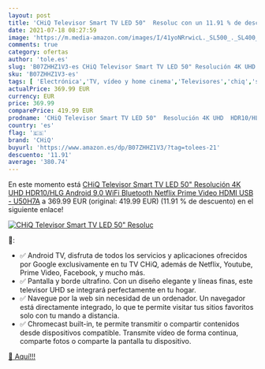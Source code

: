 ```yaml
---
layout: post
title: 'CHiQ Televisor Smart TV LED 50"  Resoluc con un 11.91 % de descuento'
date: 2021-07-18 08:27:59
image: 'https://m.media-amazon.com/images/I/41yoNRrwicL._SL500_._SL400_.jpg'
comments: true
category: ofertas
author: 'tole.es'
slug: 'B07ZHHZ1V3-es CHiQ Televisor Smart TV LED 50" Resolución 4K UHD...'
sku: 'B07ZHHZ1V3-es'
tags: [ 'Electrónica','TV, vídeo y home cinema','Televisores','chiq','smart','televisor','tv', ]
actualPrice: 369.99 EUR
currency: EUR
price: 369.99
comparePrice: 419.99 EUR
prodname: 'CHiQ Televisor Smart TV LED 50"  Resolución 4K UHD  HDR10/HLG  Android 9.0  WiFi  Bluetooth  Netflix  Prime Video  HDMI  USB - U50H7A'
country: 'es'
flag: '🇪🇸'
brand: 'CHiQ'
buyurl: 'https://www.amazon.es/dp/B07ZHHZ1V3/?tag=tolees-21'
descuento: '11.91'
average: '380.74'
---
```


En este momento está [CHiQ Televisor Smart TV LED 50"  Resolución 4K UHD  HDR10/HLG  Android 9.0  WiFi  Bluetooth  Netflix  Prime Video  HDMI  USB - U50H7A](https://www.amazon.es/dp/B07ZHHZ1V3/?tag=tolees-21) a 369.99 EUR (original: 419.99 EUR) (11.91 %  de descuento) en el siguiente enlace!

[![CHiQ Televisor Smart TV LED 50"  Resoluc](https://m.media-amazon.com/images/I/41yoNRrwicL._SL500_._SL400_.jpg)](https://www.amazon.es/dp/B07ZHHZ1V3/?tag=tolees-21)

🔎:

- ✅ Android TV, disfruta de todos los servicios y aplicaciones ofrecidos por Google exclusivamente en tu TV CHiQ, además de Netflix, Youtube, Prime Video, Facebook, y mucho más.
- ✅ Pantalla y borde ultrafino. Con un diseño elegante y líneas finas, este televisor UHD se integrará perfectamente en tu hogar.
- ✅ Navegue por la web sin necesidad de un ordenador. Un navegador está directamente integrado, lo que te permite visitar tus sitios favoritos solo con tu mando a distancia.
- ✅ Chromecast built-in, te permite transmitir o compartir contenidos desde dispositivos compatible. Transmite vídeo de forma continua, comparte fotos o comparte la pantalla tu dispositivo.

[🛒 Aquí!!!](https://www.amazon.es/dp/B07ZHHZ1V3/?tag=tolees-21)

